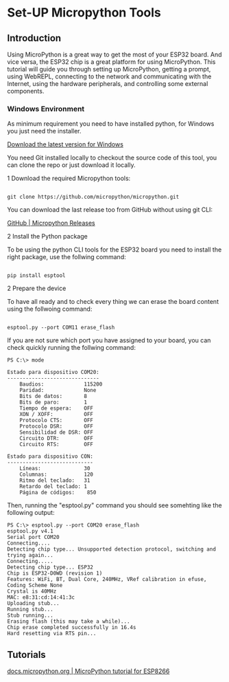 # Set-UP Micropython Tools

## Introduction

Using MicroPython is a great way to get the most of your ESP32 board. And vice versa, the ESP32 chip is a great platform for using MicroPython. This tutorial will guide you through setting up MicroPython, getting a prompt, using WebREPL, connecting to the network and communicating with the Internet, using the hardware peripherals, and controlling some external components.

### Windows Environment

As minimum requirement you need to have installed python, for Windows you just need the installer.

[Download the latest version for Windows](https://www.python.org/downloads/)

You need Git installed locally to checkout the source code of this tool, you can clone the repo or just download it locally.

1 Download the required Micropython tools:

```console

git clone https://github.com/micropython/micropython.git
```

You can download the last release too from GitHub without using git CLI:

[GitHub | Micropython Releases](https://github.com/micropython/micropython/releases)

2 Install the Python package

To be using the python CLI tools for the ESP32 board you need to install the right package, use the follwing command:

```console

pip install esptool
```

2 Prepare the device

To have all ready and to check every thing we can erase the board content using the follwoing command:

```console

esptool.py --port COM11 erase_flash
```

If you are not sure which port you have assigned to your board, you can check quickly running the follwing command:

```console
PS C:\> mode

Estado para dispositivo COM20:
------------------------------
    Baudios:             115200
    Paridad:             None
    Bits de datos:       8
    Bits de paro:        1
    Tiempo de espera:    OFF
    XON / XOFF:          OFF
    Protocolo CTS:       OFF
    Protocolo DSR:       OFF
    Sensibilidad de DSR: OFF
    Circuito DTR:        OFF
    Circuito RTS:        OFF

Estado para dispositivo CON:
----------------------------
    Líneas:              30
    Columnas:            120
    Ritmo del teclado:   31
    Retardo del teclado: 1
    Página de códigos:    850
```

Then, running the "esptool.py" command you should see somehting like the following output:

```console
PS C:\> esptool.py --port COM20 erase_flash
esptool.py v4.1
Serial port COM20
Connecting....
Detecting chip type... Unsupported detection protocol, switching and trying again...
Connecting.....
Detecting chip type... ESP32
Chip is ESP32-D0WD (revision 1)
Features: WiFi, BT, Dual Core, 240MHz, VRef calibration in efuse, Coding Scheme None
Crystal is 40MHz
MAC: e8:31:cd:14:41:3c
Uploading stub...
Running stub...
Stub running...
Erasing flash (this may take a while)...
Chip erase completed successfully in 16.4s
Hard resetting via RTS pin...
```

## Tutorials

[docs.micropython.org | MicroPython tutorial for ESP8266](https://docs.micropython.org/)
